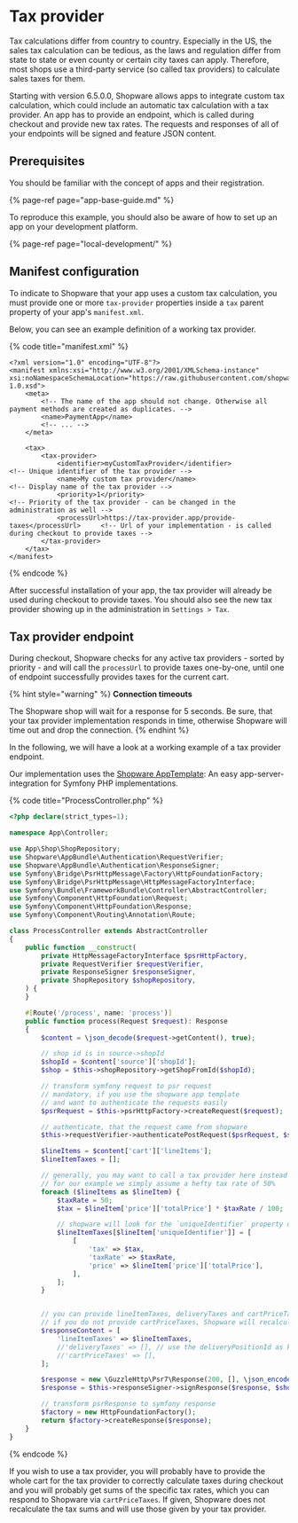 # Tax provider

Tax calculations differ from country to country. Especially in the US, the sales tax calculation can be tedious, as the laws and regulation differ from state to state or even county or certain city taxes can apply. Therefore, most shops use a third-party service (so called tax providers) to calculate sales taxes for them.

Starting with version 6.5.0.0, Shopware allows apps to integrate custom tax calculation, which could include an automatic tax calculation with a tax provider. An app has to provide an endpoint, which is called during checkout and provide new tax rates. The requests and responses of all of your endpoints will be signed and feature JSON content.

## Prerequisites

You should be familiar with the concept of apps and their registration.

{% page-ref page="app-base-guide.md" %}

To reproduce this example, you should also be aware of how to set up an app on your development platform.

{% page-ref page="local-development/" %}

## Manifest configuration

To indicate to Shopware that your app uses a custom tax calculation, you must provide one or more `tax-provider` properties inside a `tax` parent property of your app's `manifest.xml`.

Below, you can see an example definition of a working tax provider.

{% code title="manifest.xml" %}

```markup
<?xml version="1.0" encoding="UTF-8"?>
<manifest xmlns:xsi="http://www.w3.org/2001/XMLSchema-instance" xsi:noNamespaceSchemaLocation="https://raw.githubusercontent.com/shopware/platform/trunk/src/Core/Framework/App/Manifest/Schema/manifest-1.0.xsd">
    <meta>
        <!-- The name of the app should not change. Otherwise all payment methods are created as duplicates. -->
        <name>PaymentApp</name>
        <!-- ... -->
    </meta>
    
    <tax>
        <tax-provider>
            <identifier>myCustomTaxProvider</identifier>                        <!-- Unique identifier of the tax provider -->
            <name>My custom tax provider</name>                                 <!-- Display name of the tax provider -->    
            <priority>1</priority>                                              <!-- Priority of the tax provider - can be changed in the administration as well -->
            <processUrl>https://tax-provider.app/provide-taxes</processUrl>     <!-- Url of your implementation - is called during checkout to provide taxes -->
        </tax-provider>
    </tax>
</manifest>
```

{% endcode %}

After successful installation of your app, the tax provider will already be used during checkout to provide taxes. You should also see the new tax provider showing up in the administration in `Settings > Tax`.

## Tax provider endpoint

During checkout, Shopware checks for any active tax providers - sorted by priority - and will call the `processUrl` to provide taxes one-by-one, until one of endpoint successfully provides taxes for the current cart.

{% hint style="warning" %}
**Connection timeouts**

The Shopware shop will wait for a response for 5 seconds. Be sure, that your tax provider implementation responds in time, otherwise Shopware will time out and drop the connection.
{% endhint %}

In the following, we will have a look at a working example of a tax provider endpoint.

Our implementation uses the [Shopware AppTemplate](https://github.com/shopware/AppTemplate): An easy app-server-integration for Symfony PHP implementations.

{% code title="ProcessController.php" %}

```php
<?php declare(strict_types=1);

namespace App\Controller;

use App\Shop\ShopRepository;
use Shopware\AppBundle\Authentication\RequestVerifier;
use Shopware\AppBundle\Authentication\ResponseSigner;
use Symfony\Bridge\PsrHttpMessage\Factory\HttpFoundationFactory;
use Symfony\Bridge\PsrHttpMessage\HttpMessageFactoryInterface;
use Symfony\Bundle\FrameworkBundle\Controller\AbstractController;
use Symfony\Component\HttpFoundation\Request;
use Symfony\Component\HttpFoundation\Response;
use Symfony\Component\Routing\Annotation\Route;

class ProcessController extends AbstractController
{
    public function __construct(
        private HttpMessageFactoryInterface $psrHttpFactory,
        private RequestVerifier $requestVerifier,
        private ResponseSigner $responseSigner,
        private ShopRepository $shopRepository,
    ) {
    }

    #[Route('/process', name: 'process')]
    public function process(Request $request): Response
    {
        $content = \json_decode($request->getContent(), true);

        // shop id is in source->shopId
        $shopId = $content['source']['shopId'];
        $shop = $this->shopRepository->getShopFromId($shopId);

        // transform symfony request to psr request
        // mandatory, if you use the shopware app template
        // and want to authenticate the requests easily
        $psrRequest = $this->psrHttpFactory->createRequest($request);

        // authenticate, that the request came from shopware
        $this->requestVerifier->authenticatePostRequest($psrRequest, $shop);

        $lineItems = $content['cart']['lineItems'];
        $lineItemTaxes = [];

        // generally, you may want to call a tax provider here instead
        // for our example we simply assume a hefty tax rate of 50%
        foreach ($lineItems as $lineItem) {
            $taxRate = 50;
            $tax = $lineItem['price']['totalPrice'] * $taxRate / 100;

            // shopware will look for the `uniqueIdentifier` property of the lineItem to identify this lineItem even in nested-line-item structures
            $lineItemTaxes[$lineItem['uniqueIdentifier']] = [
                [
                    'tax' => $tax,
                    'taxRate' => $taxRate,
                    'price' => $lineItem['price']['totalPrice'],
                ],
            ];
        }


        // you can provide lineItemTaxes, deliveryTaxes and cartPriceTaxes
        // if you do not provide cartPriceTaxes, Shopware will recalculate them according to your provided taxes
        $responseContent = [
            'lineItemTaxes' => $lineItemTaxes,
            //'deliveryTaxes' => [], // use the deliveryPositionId as keys, if you want to transmit delivery taxes
            //'cartPriceTaxes' => [],
        ];

        $response = new \GuzzleHttp\Psr7\Response(200, [], \json_encode($responseContent));
        $response = $this->responseSigner->signResponse($response, $shop);

        // transform psrResponse to symfony response
        $factory = new HttpFoundationFactory();
        return $factory->createResponse($response);
    }
}
```

{% endcode %}

If you wish to use a tax provider, you will probably have to provide the whole cart for the tax provider to correctly calculate taxes during checkout and you will probably get sums of the specific tax rates, which you can respond to Shopware via `cartPriceTaxes`. If given, Shopware does not recalculate the tax sums and will use those given by your tax provider.
